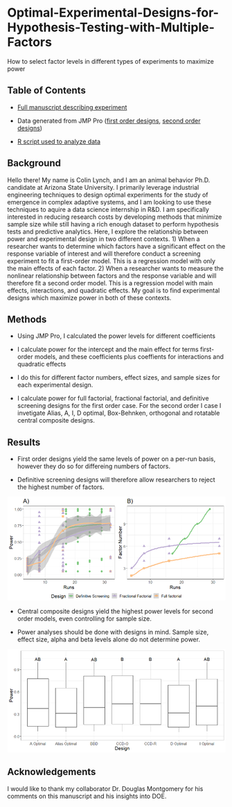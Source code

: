 # Optimal-Experimental-Designs-for-Hypothesis-Testing-with-Multiple-Factors
How to select factor levels in different types of experiments to maximize power 

## Table of Contents

* [Full manuscript describing experiment](https://github.com/colinmichaellynch/Optimal-Experimental-Designs-for-Hypothesis-Testing-with-Multiple-Factors/blob/main/Optimal%20Experimental%20Design%20for%20Hypothesis%20Testing%20with%20Multiple%20Factors.docx)

* Data generated from JMP Pro ([first order designs](https://github.com/colinmichaellynch/Optimal-Experimental-Designs-for-Hypothesis-Testing-with-Multiple-Factors/blob/main/PowerSheet2.csv), [second order designs](https://github.com/colinmichaellynch/Optimal-Experimental-Designs-for-Hypothesis-Testing-with-Multiple-Factors/blob/main/PowerSheet1.csv))

* [R script used to analyze data](https://github.com/colinmichaellynch/Optimal-Experimental-Designs-for-Hypothesis-Testing-with-Multiple-Factors/blob/main/PowerOptimality.R)

## Background

Hello there! My name is Colin Lynch, and I am an animal behavior Ph.D. candidate at Arizona State University. I primarily leverage industrial engineering techniques to design optimal experiments for the study of emergence in complex adaptive systems, and I am looking to use these techniques to aquire a data science internship in R&D. I am specifically interested in reducing research costs by developing methods that minimize sample size while still having a rich enough dataset to perform hypothesis tests and predictive analytics. Here, I explore the relationship between power and experimental design in two different contexts. 1) When a researcher wants to determine which factors have a significant effect on the response variable of interest and will therefore conduct a screening experiment to fit a first-order model. This is a regression model with only the main effects of each factor. 2) When a researcher wants to measure the nonlinear relationship between factors and the response variable and will therefore fit a second order model. This is a regression model with main effects, interactions, and quadratic effects. My goal is to find experimental designs which maximize power in both of these contexts. 

## Methods

* Using JMP Pro, I calculated the power levels for different coefficients 

* I calculate power for the intercept and the main effect for terms first-order models, and these coefficients plus coeffients for interactions and quadratic effects

* I do this for different factor numbers, effect sizes, and sample sizes for each experimental design.

* I calculate power for full factorial, fractional factorial, and definitive screening designs for the first order case. For the second order I case I invetigate Alias, A, I, D optimal, Box-Behnken, orthogonal and rotatable central composite designs. 

## Results 

* First order designs yield the same levels of power on a per-run basis, however they do so for differeing numbers of factors. 

* Definitive screening designs will therefore allow researchers to reject the highest number of factors. 

<p align="center">
  <img src=/Images/Rplot.png>
</p>

* Central composite designs yield the highest power levels for second order models, even controlling for sample size.

* Power analyses should be done with designs in mind. Sample size, effect size, alpha and beta levels alone do not determine power. 

<p align="center">
  <img src=/Images/powerDesigns.png>
</p>

## Acknowledgements

I would like to thank my collaborator Dr. Douglas Montgomery for his comments on this manuscript and his insights into DOE. 
